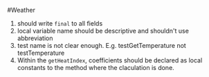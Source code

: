 #Weather

1. should write `final` to all fields 
2. local variable name should be descriptive and shouldn't use abbreviation 
3. test name is not clear enough. E.g. testGetTemperature not testTemperature
4. Within the `getHeatIndex`, coefficients should be declared as local constants to the method where the claculation is done.
